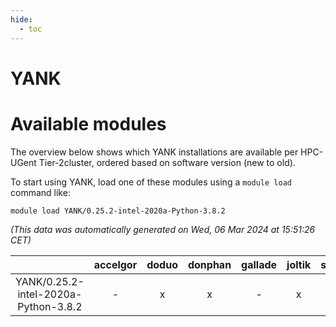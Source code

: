 ```yaml
---
hide:
  - toc
---
```


YANK
====

# Available modules


The overview below shows which YANK installations are available per HPC-UGent Tier-2cluster, ordered based on software version (new to old).

To start using YANK, load one of these modules using a `module load` command like:

```shell
module load YANK/0.25.2-intel-2020a-Python-3.8.2
```

*(This data was automatically generated on Wed, 06 Mar 2024 at 15:51:26 CET)*  

| |accelgor|doduo|donphan|gallade|joltik|skitty|
| :---: | :---: | :---: | :---: | :---: | :---: | :---: |
|YANK/0.25.2-intel-2020a-Python-3.8.2|-|x|x|-|x|x|
